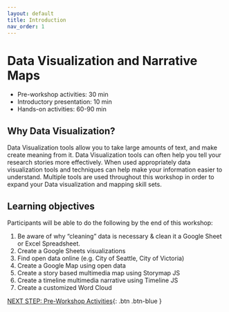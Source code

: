 ```yaml
---
layout: default
title: Introduction 
nav_order: 1
---
```

# Data Visualization and Narrative Maps 

- Pre-workshop activities: 30 min 
- Introductory presentation: 10 min
- Hands-on activities: 60-90 min

## Why Data Visualization? 
Data Visualization tools allow you to take large amounts of text, and make create meaning from it. Data Visualization tools can often help you tell your research stories more effectively. When used appropriately data visualization tools and techniques can help make your information easier to understand. Multiple tools are used throughout this workshop in order to expand your Data visualization and mapping skill sets. 

## Learning objectives

Participants will be able to do the following by the end of this workshop:
1. Be aware of why “cleaning” data is necessary & clean it a Google Sheet or Excel Spreadsheet.
3. Create a Google Sheets visualizations 
9. Find open data online (e.g. City of Seattle, City of Victoria)
10. Create a Google Map using open data
11. Create a story based multimedia map using Storymap JS 
12. Create a timeline multimedia narrative using Timeline JS 
13. Create a customized Word Cloud

[NEXT STEP: Pre-Workshop Activities](pre-workshop.html){: .btn .btn-blue }
